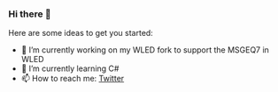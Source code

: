 ### Hi there 👋

Here are some ideas to get you started:

- 🔭 I’m currently working on my WLED fork to support the MSGEQ7 in WLED
- 🌱 I’m currently learning C#
- 📫 How to reach me: [Twitter](https://twitter.com/WillNichtLernen)

